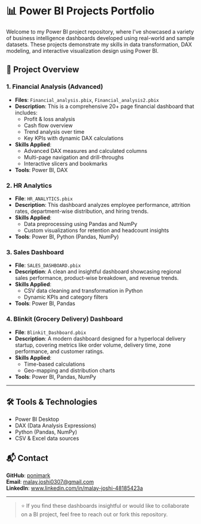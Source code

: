 # 📊 Power BI Projects Portfolio

Welcome to my Power BI project repository, where I’ve showcased a variety of business intelligence dashboards developed using real-world and sample datasets. These projects demonstrate my skills in data transformation, DAX modeling, and interactive visualization design using Power BI.

## 📁 Project Overview

### 1. **Financial Analysis (Advanced)**
- **Files**: `Financial_analysis.pbix`, `Financial_analysis2.pbix`
- **Description**: This is a comprehensive 20+ page financial dashboard that includes:
  - Profit & loss analysis
  - Cash flow overview
  - Trend analysis over time
  - Key KPIs with dynamic DAX calculations
- **Skills Applied**:
  - Advanced DAX measures and calculated columns
  - Multi-page navigation and drill-throughs
  - Interactive slicers and bookmarks
- **Tools**: Power BI, DAX

### 2. **HR Analytics**
- **File**: `HR_ANALYTICS.pbix`
- **Description**: This dashboard analyzes employee performance, attrition rates, department-wise distribution, and hiring trends.
- **Skills Applied**:
  - Data preprocessing using Pandas and NumPy
  - Custom visualizations for retention and headcount insights
- **Tools**: Power BI, Python (Pandas, NumPy)

### 3. **Sales Dashboard**
- **File**: `SALES_DASHBOARD.pbix`
- **Description**: A clean and insightful dashboard showcasing regional sales performance, product-wise breakdown, and revenue trends.
- **Skills Applied**:
  - CSV data cleaning and transformation in Python
  - Dynamic KPIs and category filters
- **Tools**: Power BI, Pandas

### 4. **Blinkit (Grocery Delivery) Dashboard**
- **File**: `Blinkit_Dashboard.pbix`
- **Description**: A modern dashboard designed for a hyperlocal delivery startup, covering metrics like order volume, delivery time, zone performance, and customer ratings.
- **Skills Applied**:
  - Time-based calculations
  - Geo-mapping and distribution charts
- **Tools**: Power BI, Pandas, NumPy

---

## 🛠️ Tools & Technologies
- Power BI Desktop
- DAX (Data Analysis Expressions)
- Python (Pandas, NumPy)
- CSV & Excel data sources

## 📬 Contact

**GitHub**: [ponimark](https://github.com/ponimark)  
**Email**: malay.joshi0307@gmail.com  
**LinkedIn**: www.linkedin.com/in/malay-joshi-48185423a

---

> ⭐ If you find these dashboards insightful or would like to collaborate on a BI project, feel free to reach out or fork this repository.

